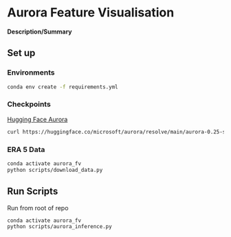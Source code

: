 # Aurora Feature Visualisation

**Description/Summary**

## Set up

### Environments
```bash
conda env create -f requirements.yml
```

### Checkpoints
[Hugging Face Aurora](https://huggingface.co/microsoft/aurora)

```bash
curl https://huggingface.co/microsoft/aurora/resolve/main/aurora-0.25-small-pretrained.ckpt -o aurora-0.25-small-pretrained.ckpt
```

### ERA 5 Data 
```bash
conda activate aurora_fv
python scripts/download_data.py
```

## Run Scripts
Run from root of repo

```bash
conda activate aurora_fv
python scripts/aurora_inference.py
```
